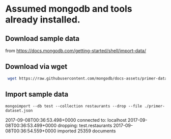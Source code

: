 # Assumed mongodb and tools already installed.

## Download sample data 
from https://docs.mongodb.com/getting-started/shell/import-data/

## Download via wget
```bash
 wget https://raw.githubusercontent.com/mongodb/docs-assets/primer-dataset/primer-dataset.json
```

## Import sample data
```
mongoimport --db test --collection restaurants --drop --file ./primer-dataset.json
```
2017-09-08T00:36:53.498+0000	connected to: localhost
2017-09-08T00:36:53.499+0000	dropping: test.restaurants
2017-09-08T00:36:54.559+0000	imported 25359 documents